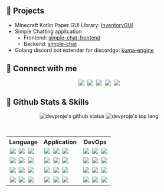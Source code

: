 <img src="https://github.com/devproje/devproje/blob/master/img/banner.png" alt="" />

## 🚧 Projects
- Minecraft Kotlin Paper GUI Library: [InventoryGUI](https://github.com/devproje/InventoryGUI)
- Simple Chatting application
  - Frontend: [simple-chat-frontend](https://github.com/devproje/simple-chat-frontend)
  - Backend: [simple-chat](https://github.com/devproje/simple-chat)
- Golang discord bot extender for discordgo: [kuma-engine](https://github.com/devproje/kuma-engine-v2)
## 🔗 Connect with me
<div align="center" style="margin: 10px 0">
  <a style="text-decoration: none; margin: 0 2px" href="https://github.com/devproje">
    <img src="https://skillicons.dev/icons?i=github" />
  </a>
  <a style="text-decoration: none; margin: 0 2px" href="https://discord.com/users/415801068174180352">
    <img src="https://skillicons.dev/icons?i=discord">
  </a>
  <a style="text-decoration: none; margin: 0 2px" href="https://instagram.com/_devproje">
    <img src="https://skillicons.dev/icons?i=instagram" />
  </a>
  <a style="text-decoration: none; margin: 0 2px" href="https://twitter.com/_devproje">
    <img src="https://skillicons.dev/icons?i=twitter" />
  </a>
  <a style="text-decoration: none; margin: 0 2px" href="mailto:me@projecttl.net">
    <img src="https://skillicons.dev/icons?i=gmail" />
  </a>
</div>

## 🔧 Github Stats & Skills
<div align="center">
 
  ![devproje's github status](https://github-readme-stats.vercel.app/api?username=devproje&show_icons=true&theme=default&count_private=true)
  ![devproje's top lang](https://github-readme-stats.vercel.app/api/top-langs/?username=devproje&theme=default&layout=compact)
</div>
<br/>

<table align="center">
  <tr>
    <th>Language</th>
    <th>Application</th>
    <th>DevOps</th>
  </th>
  <tr>
    <td>
      <a style="text-decoration: none; margin: 0 2px" href="https://en.cppreference.com/w/c">
        <img src="https://skillicons.dev/icons?i=c" />
      </a>
      <a style="text-decoration: none; margin: 0 2px" href="https://golang.org/doc">
        <img src="https://skillicons.dev/icons?i=go" />
      </a>
      <a style="text-decoration: none; margin: 0 2px" href="https://kotlinlang.org/docs/home.html">
        <img src="https://skillicons.dev/icons?i=kotlin" />
      </a>
    </td>
    <td>
      <a style="text-decoration: none; margin: 0 2px" href="https://docs.flutter.dev/">
        <img src="https://skillicons.dev/icons?i=flutter" />
      </a>
      <a style="text-decoration: none; margin: 0 2px" href="https://nextjs.org/docs/getting-started">
        <img src="https://skillicons.dev/icons?i=nextjs" />
      </a>
      <a style="text-decoration: none; margin: 0 2px" href="https://ktor.io/docs/welcome.html">
        <img src="https://skillicons.dev/icons?i=ktor" />
      </a>
    </td>
    <td>
      <a style="text-decoration: none; margin: 0 2px" href="https://git-scm.com/">
        <img src="https://skillicons.dev/icons?i=git" />
      </a>
      <a style="text-decoration: none; margin: 0 2px" href="https://www.linux.org/">
        <img src="https://skillicons.dev/icons?i=linux" />
      </a>
      <a style="text-decoration: none; margin: 0 2px" href="https://www.docker.com/">
        <img src="https://skillicons.dev/icons?i=docker" />
      </a>
    </td>
  </tr>
  <tr>
    <td>
      <a style="text-decoration: none; margin: 0 2px" href="https://www.graalvm.org/">
        <img src="https://skillicons.dev/icons?i=java">
      </a>
      <a style="text-decoration: none; margin: 0 2px" href="https://www.rust-lang.org">
        <img src="https://skillicons.dev/icons?i=rust" />
      </a>
      <a style="text-decoration: none; margin: 0 2px" href="https://docs.python.org/3/">
        <img src="https://skillicons.dev/icons?i=py" />
      </a>
    </td>
    <td>
      <a style="text-decoration: none; margin: 0 2px" href="https://fastapi.tiangolo.com/">
        <img src="https://skillicons.dev/icons?i=fastapi" />
      </a>
      <a style="text-decoration: none; margin: 0 2px" href="https://www.jetbrains.com/idea/">
        <img src="https://skillicons.dev/icons?i=idea" />
      </a>
      <a style="text-decoration: none; margin: 0 2px" href="https://code.visualstudio.com/">
        <img src="https://skillicons.dev/icons?i=vscode" />
      </a>
    </td>
    <td>
      <a style="text-decoration: none; margin: 0 2px" href="https://sqlite.org/index.html">
        <img src="https://skillicons.dev/icons?i=sqlite" />
      </a>
      <a style="text-decoration: none; margin: 0 2px" href="https://www.mysql.com">
        <img src="https://skillicons.dev/icons?i=mysql" />
      </a>
      <a style="text-decoration: none; margin: 0 2px" href="https://cassandra.apache.org/_/index.html">
        <img src="https://skillicons.dev/icons?i=cassandra" />
      </a>
    </td>
  </tr>
  <tr>
    <td>
      <a style="text-decoration: none; margin: 0 2px" href="https://nodejs.org/en/docs">
        <img src="https://skillicons.dev/icons?i=nodejs" />
      </a>
      <a style="text-decoration: none; margin: 0 2px" href="https://developer.mozilla.org/docs/Web/JavaScript">
        <img src="https://skillicons.dev/icons?i=js">
      </a>
      <a style="text-decoration: none; margin: 0 2px" href="https://www.typescriptlang.org/docs/">
        <img src="https://skillicons.dev/icons?i=ts" />
      </a>
    </td>
    <td>
      <a style="text-decoration: none; margin: 0 2px" href="https://rocket.rs/">
        <img src="https://skillicons.dev/icons?i=rocket" />
      </a>
      <a style="text-decoration: none; margin: 0 2px" href="https://www.nginx.com/">
        <img src="https://skillicons.dev/icons?i=nginx" />
      </a>
      <a style="text-decoration: none; margin: 0 2px" href="https://www.electronjs.org/docs/latest/">
        <img src="https://skillicons.dev/icons?i=electron" />
      </a>
    </td>
    <td>
      <a style="text-decoration: none; margin: 0 2px" href="https://www.gnu.org/savannah-checkouts/gnu/bash/manual/bash.html">
        <img src="https://skillicons.dev/icons?i=bash" />
      </a>
      <a style="text-decoration: none; margin: 0 2px" href="https://docs.gradle.org/current/userguide/userguide.html">
        <img src="https://skillicons.dev/icons?i=gradle" />
      </a>
      <a style="text-decoration: none; margin: 0 2px" href="https://pnpm.io/motivation">
        <img src="https://skillicons.dev/icons?i=pnpm" />
      </a>
    </td>
  </tr>
  <tr>
    <td>
      <a style="text-decoration: none; margin: 0 2px" href="https://developer.mozilla.org/docs/Web/HTML">
        <img src="https://skillicons.dev/icons?i=html" />
      </a>
      <a style="text-decoration: none; margin: 0 2px" href="https://developer.mozilla.org/docs/Web/CSS">
        <img src="https://skillicons.dev/icons?i=css" />
      </a>
      <a style="text-decoration: none; margin: 0 2px" href="https://sass-lang.com/documentation/">
        <img src="https://skillicons.dev/icons?i=scss" />
      </a>
    </td>
    <td>
      <a style="text-decoration: none; margin: 0 2px" href="https://svelte.dev/">
        <img src="https://skillicons.dev/icons?i=svelte" />
      </a>
      <a style="text-decoration: none; margin: 0 2px" href="https://obsidian.md/">
        <img src="https://skillicons.dev/icons?i=obsidian" />
      </a>
      <a style="text-decoration: none; margin: 0 2px" href="https://expressjs.com/">
        <img src="https://skillicons.dev/icons?i=express" />
      </a>
    </td>
    <td>
      <a style="text-decoration: none; margin: 0 2px" href="https://www.redhat.com/technologies/linux-platforms/enterprise-linux">
        <img src="https://skillicons.dev/icons?i=redhat" />
      </a>
      <a style="text-decoration: none; margin: 0 2px" href="https://www.kali.org/">
        <img src="https://skillicons.dev/icons?i=kali" />
      </a>
      <a style="text-decoration: none; margin: 0 2px" href="https://www.postman.com/">
        <img src="https://skillicons.dev/icons?i=postman" />
      </a>
    </td>
  </tr>
</table>
